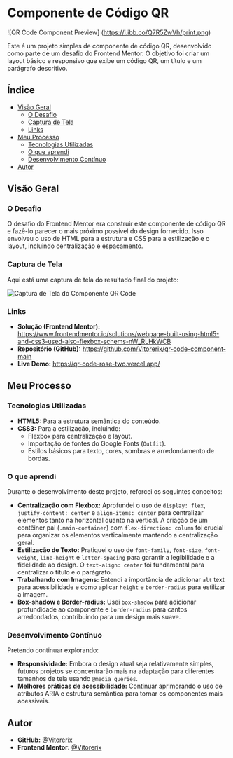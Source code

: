 # Componente de Código QR

![QR Code Component Preview] (https://i.ibb.co/Q7R5ZwVh/print.png)

Este é um projeto simples de componente de código QR, desenvolvido como parte de um desafio do Frontend Mentor. O objetivo foi criar um layout básico e responsivo que exibe um código QR, um título e um parágrafo descritivo.

## Índice

* [Visão Geral](#visão-geral)
    * [O Desafio](#o-desafio)
    * [Captura de Tela](#captura-de-tela)
    * [Links](#links)
* [Meu Processo](#meu-processo)
    * [Tecnologias Utilizadas](#tecnologias-utilizadas)
    * [O que aprendi](#o-que-aprendi)
    * [Desenvolvimento Contínuo](#desenvolvimento-contínuo)
* [Autor](#autor)

## Visão Geral

### O Desafio

O desafio do Frontend Mentor era construir este componente de código QR e fazê-lo parecer o mais próximo possível do design fornecido. Isso envolveu o uso de HTML para a estrutura e CSS para a estilização e o layout, incluindo centralização e espaçamento.

### Captura de Tela

Aqui está uma captura de tela do resultado final do projeto:

![Captura de Tela do Componente QR Code](https://i.ibb.co/Q7R5ZwVh/print.png)

### Links

* **Solução (Frontend Mentor):** https://www.frontendmentor.io/solutions/webpage-built-using-html5-and-css3-used-also-flexbox-schems-nW_RLHkWCB
* **Repositório (GitHub):** https://github.com/Vitorerix/qr-code-component-main
* **Live Demo:** https://qr-code-rose-two.vercel.app/

## Meu Processo

### Tecnologias Utilizadas

* **HTML5:** Para a estrutura semântica do conteúdo.
* **CSS3:** Para a estilização, incluindo:
    * Flexbox para centralização e layout.
    * Importação de fontes do Google Fonts (`Outfit`).
    * Estilos básicos para texto, cores, sombras e arredondamento de bordas.

### O que aprendi

Durante o desenvolvimento deste projeto, reforcei os seguintes conceitos:

* **Centralização com Flexbox:** Aprofundei o uso de `display: flex`, `justify-content: center` e `align-items: center` para centralizar elementos tanto na horizontal quanto na vertical. A criação de um contêiner pai (`.main-container`) com `flex-direction: column` foi crucial para organizar os elementos verticalmente mantendo a centralização geral.
* **Estilização de Texto:** Pratiquei o uso de `font-family`, `font-size`, `font-weight`, `line-height` e `letter-spacing` para garantir a legibilidade e a fidelidade ao design. O `text-align: center` foi fundamental para centralizar o título e o parágrafo.
* **Trabalhando com Imagens:** Entendi a importância de adicionar `alt` text para acessibilidade e como aplicar `height` e `border-radius` para estilizar a imagem.
* **Box-shadow e Border-radius:** Usei `box-shadow` para adicionar profundidade ao componente e `border-radius` para cantos arredondados, contribuindo para um design mais suave.

### Desenvolvimento Contínuo

Pretendo continuar explorando:

* **Responsividade:** Embora o design atual seja relativamente simples, futuros projetos se concentrarão mais na adaptação para diferentes tamanhos de tela usando `@media queries`.
* **Melhores práticas de acessibilidade:** Continuar aprimorando o uso de atributos ARIA e estrutura semântica para tornar os componentes mais acessíveis.

## Autor

* **GitHub:** [@Vitorerix](https://github.com/Vitorerix)
* **Frontend Mentor:** [@Vitorerix](https://www.frontendmentor.io/profile/Vitorerix)
